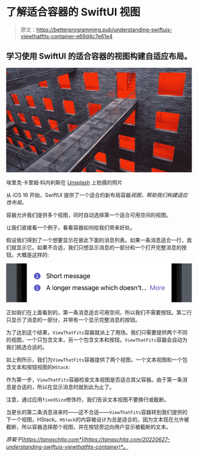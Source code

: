 # 了解适合容器的 SwiftUI 视图

> 原文：<https://betterprogramming.pub/understanding-swiftuis-viewthatfits-container-e69d4c7e61e4>

## 学习使用 SwiftUI 的适合容器的视图构建自适应布局。

![](img/a709b51ff619078105f3acc97dacb041.png)

埃里克·卡里姆·科内利斯在 [Unsplash](https://unsplash.com?utm_source=medium&utm_medium=referral) 上拍摄的照片

从 iOS 16 开始，SwiftUI 提供了一个适合的新布局容器*视图，帮助我们构建适应性布局。*

容器允许我们提供多个视图，同时自动选择第一个适合可用空间的视图。

让我们直接看一个例子，看看容器如何给我们带来好处。

假设我们得到了一个想要显示在彼此下面的消息列表。如果一条消息适合一行，我们就显示它。如果不合适，我们只想显示消息的一部分和一个打开完整消息的按钮。大概是这样的:

![](img/9a825c6dc186c1032e8a541536213c92.png)

正如我们在上面看到的，第一条消息适合可用空间，所以我们不需要按钮。第二行只显示了消息的一部分，并带有一个显示完整消息的按钮。

为了达到这个结果，`ViewThatFits`容器就派上了用场。我们只需要提供两个不同的视图，一个只包含文本，另一个包含文本和按钮。`ViewThatFits`容器会自动为我们挑选合适的。

如上例所示，我们为`ViewThatFits`容器提供了两个视图，一个文本视图和一个包含文本和按钮视图的`HStack`:

作为第一步，`ViewThatFits`容器检查文本视图是否适合其父容器。由于第一条消息是合适的，所以在显示消息时就到此为止了。

注意，通过应用`fixedSize`修饰符，我们告诉文本视图不要换行或截断。

当更长的第二条消息进来时——这不合适——`ViewThatFits`容器转到我们提供的下一个视图，HStack。`HStack`的内容被设计为总是适合的，因为文本现在允许被截断，所以容器选择那个视图，并在按钮旁边向用户显示被截断的文本。

*原载于*[*https://tanaschita.com*](https://tanaschita.com/20220627-understanding-swiftuis-viewthatfits-container)*。*